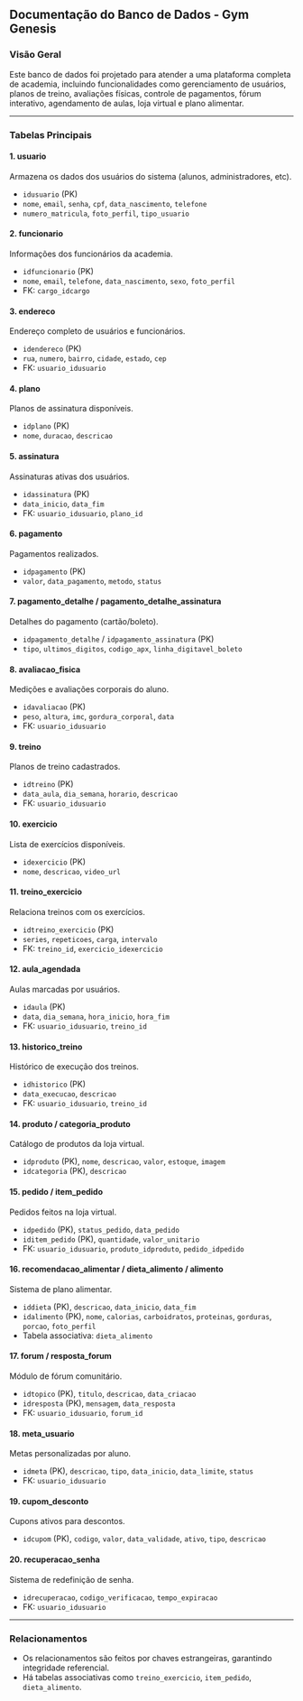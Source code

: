 ## Documentação do Banco de Dados - Gym Genesis

### Visão Geral

Este banco de dados foi projetado para atender a uma plataforma completa de academia, incluindo funcionalidades como gerenciamento de usuários, planos de treino, avaliações físicas, controle de pagamentos, fórum interativo, agendamento de aulas, loja virtual e plano alimentar.

---

### Tabelas Principais

#### 1. **usuario**

Armazena os dados dos usuários do sistema (alunos, administradores, etc).

- `idusuario` (PK)
- `nome`, `email`, `senha`, `cpf`, `data_nascimento`, `telefone`
- `numero_matricula`, `foto_perfil`, `tipo_usuario`

#### 2. **funcionario**

Informações dos funcionários da academia.

- `idfuncionario` (PK)
- `nome`, `email`, `telefone`, `data_nascimento`, `sexo`, `foto_perfil`
- FK: `cargo_idcargo`

#### 3. **endereco**

Endereço completo de usuários e funcionários.

- `idendereco` (PK)
- `rua`, `numero`, `bairro`, `cidade`, `estado`, `cep`
- FK: `usuario_idusuario`

#### 4. **plano**

Planos de assinatura disponíveis.

- `idplano` (PK)
- `nome`, `duracao`, `descricao`

#### 5. **assinatura**

Assinaturas ativas dos usuários.

- `idassinatura` (PK)
- `data_inicio`, `data_fim`
- FK: `usuario_idusuario`, `plano_id`

#### 6. **pagamento**

Pagamentos realizados.

- `idpagamento` (PK)
- `valor`, `data_pagamento`, `metodo`, `status`

#### 7. **pagamento_detalhe** / **pagamento_detalhe_assinatura**

Detalhes do pagamento (cartão/boleto).

- `idpagamento_detalhe` / `idpagamento_assinatura` (PK)
- `tipo`, `ultimos_digitos`, `codigo_apx`, `linha_digitavel_boleto`

#### 8. **avaliacao_fisica**

Medições e avaliações corporais do aluno.

- `idavaliacao` (PK)
- `peso`, `altura`, `imc`, `gordura_corporal`, `data`
- FK: `usuario_idusuario`

#### 9. **treino**

Planos de treino cadastrados.

- `idtreino` (PK)
- `data_aula`, `dia_semana`, `horario`, `descricao`
- FK: `usuario_idusuario`

#### 10. **exercicio**

Lista de exercícios disponíveis.

- `idexercicio` (PK)
- `nome`, `descricao`, `video_url`

#### 11. **treino_exercicio**

Relaciona treinos com os exercícios.

- `idtreino_exercicio` (PK)
- `series`, `repeticoes`, `carga`, `intervalo`
- FK: `treino_id`, `exercicio_idexercicio`

#### 12. **aula_agendada**

Aulas marcadas por usuários.

- `idaula` (PK)
- `data`, `dia_semana`, `hora_inicio`, `hora_fim`
- FK: `usuario_idusuario`, `treino_id`

#### 13. **historico_treino**

Histórico de execução dos treinos.

- `idhistorico` (PK)
- `data_execucao`, `descricao`
- FK: `usuario_idusuario`, `treino_id`

#### 14. **produto** / **categoria_produto**

Catálogo de produtos da loja virtual.

- `idproduto` (PK), `nome`, `descricao`, `valor`, `estoque`, `imagem`
- `idcategoria` (PK), `descricao`

#### 15. **pedido** / **item_pedido**

Pedidos feitos na loja virtual.

- `idpedido` (PK), `status_pedido`, `data_pedido`
- `iditem_pedido` (PK), `quantidade`, `valor_unitario`
- FK: `usuario_idusuario`, `produto_idproduto`, `pedido_idpedido`

#### 16. **recomendacao_alimentar** / **dieta_alimento** / **alimento**

Sistema de plano alimentar.

- `iddieta` (PK), `descricao`, `data_inicio`, `data_fim`
- `idalimento` (PK), `nome`, `calorias`, `carboidratos`, `proteinas`, `gorduras`, `porcao`, `foto_perfil`
- Tabela associativa: `dieta_alimento`

#### 17. **forum** / **resposta_forum**

Módulo de fórum comunitário.

- `idtopico` (PK), `titulo`, `descricao`, `data_criacao`
- `idresposta` (PK), `mensagem`, `data_resposta`
- FK: `usuario_idusuario`, `forum_id`

#### 18. **meta_usuario**

Metas personalizadas por aluno.

- `idmeta` (PK), `descricao`, `tipo`, `data_inicio`, `data_limite`, `status`
- FK: `usuario_idusuario`

#### 19. **cupom_desconto**

Cupons ativos para descontos.

- `idcupom` (PK), `codigo`, `valor`, `data_validade`, `ativo`, `tipo`, `descricao`

#### 20. **recuperacao_senha**

Sistema de redefinição de senha.

- `idrecuperacao`, `codigo_verificacao`, `tempo_expiracao`
- FK: `usuario_idusuario`

---

### Relacionamentos

- Os relacionamentos são feitos por chaves estrangeiras, garantindo integridade referencial.
- Há tabelas associativas como `treino_exercicio`, `item_pedido`, `dieta_alimento`.

